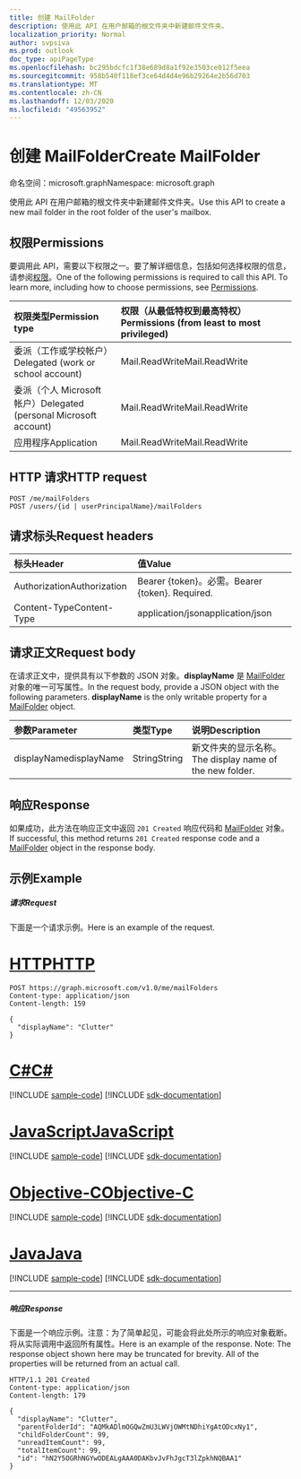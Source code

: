 ```yaml
---
title: 创建 MailFolder
description: 使用此 API 在用户邮箱的根文件夹中新建邮件文件夹。
localization_priority: Normal
author: svpsiva
ms.prod: outlook
doc_type: apiPageType
ms.openlocfilehash: bc295bdcfc1f38e689d8a1f92e3503ce012f5eea
ms.sourcegitcommit: 958b540f118ef3ce64d4d4e96b29264e2b56d703
ms.translationtype: MT
ms.contentlocale: zh-CN
ms.lasthandoff: 12/03/2020
ms.locfileid: "49563952"
---
```

# <a name="create-mailfolder"></a><span data-ttu-id="359da-103">创建 MailFolder</span><span class="sxs-lookup"><span data-stu-id="359da-103">Create MailFolder</span></span>

<span data-ttu-id="359da-104">命名空间：microsoft.graph</span><span class="sxs-lookup"><span data-stu-id="359da-104">Namespace: microsoft.graph</span></span>

<span data-ttu-id="359da-105">使用此 API 在用户邮箱的根文件夹中新建邮件文件夹。</span><span class="sxs-lookup"><span data-stu-id="359da-105">Use this API to create a new mail folder in the root folder of the user's mailbox.</span></span>
## <a name="permissions"></a><span data-ttu-id="359da-106">权限</span><span class="sxs-lookup"><span data-stu-id="359da-106">Permissions</span></span>
<span data-ttu-id="359da-p101">要调用此 API，需要以下权限之一。要了解详细信息，包括如何选择权限的信息，请参阅[权限](/graph/permissions-reference)。</span><span class="sxs-lookup"><span data-stu-id="359da-p101">One of the following permissions is required to call this API. To learn more, including how to choose permissions, see [Permissions](/graph/permissions-reference).</span></span>

|<span data-ttu-id="359da-109">权限类型</span><span class="sxs-lookup"><span data-stu-id="359da-109">Permission type</span></span>      | <span data-ttu-id="359da-110">权限（从最低特权到最高特权）</span><span class="sxs-lookup"><span data-stu-id="359da-110">Permissions (from least to most privileged)</span></span>              |
|:--------------------|:---------------------------------------------------------|
|<span data-ttu-id="359da-111">委派（工作或学校帐户）</span><span class="sxs-lookup"><span data-stu-id="359da-111">Delegated (work or school account)</span></span> | <span data-ttu-id="359da-112">Mail.ReadWrite</span><span class="sxs-lookup"><span data-stu-id="359da-112">Mail.ReadWrite</span></span>    |
|<span data-ttu-id="359da-113">委派（个人 Microsoft 帐户）</span><span class="sxs-lookup"><span data-stu-id="359da-113">Delegated (personal Microsoft account)</span></span> | <span data-ttu-id="359da-114">Mail.ReadWrite</span><span class="sxs-lookup"><span data-stu-id="359da-114">Mail.ReadWrite</span></span>    |
|<span data-ttu-id="359da-115">应用程序</span><span class="sxs-lookup"><span data-stu-id="359da-115">Application</span></span> | <span data-ttu-id="359da-116">Mail.ReadWrite</span><span class="sxs-lookup"><span data-stu-id="359da-116">Mail.ReadWrite</span></span> |

## <a name="http-request"></a><span data-ttu-id="359da-117">HTTP 请求</span><span class="sxs-lookup"><span data-stu-id="359da-117">HTTP request</span></span>
<!-- { "blockType": "ignored" } -->
```http
POST /me/mailFolders
POST /users/{id | userPrincipalName}/mailFolders
```
## <a name="request-headers"></a><span data-ttu-id="359da-118">请求标头</span><span class="sxs-lookup"><span data-stu-id="359da-118">Request headers</span></span>
| <span data-ttu-id="359da-119">标头</span><span class="sxs-lookup"><span data-stu-id="359da-119">Header</span></span>       | <span data-ttu-id="359da-120">值</span><span class="sxs-lookup"><span data-stu-id="359da-120">Value</span></span> |
|:---------------|:--------|
| <span data-ttu-id="359da-121">Authorization</span><span class="sxs-lookup"><span data-stu-id="359da-121">Authorization</span></span>  | <span data-ttu-id="359da-p102">Bearer {token}。必需。</span><span class="sxs-lookup"><span data-stu-id="359da-p102">Bearer {token}. Required.</span></span>  |
| <span data-ttu-id="359da-124">Content-Type</span><span class="sxs-lookup"><span data-stu-id="359da-124">Content-Type</span></span>  | <span data-ttu-id="359da-125">application/json</span><span class="sxs-lookup"><span data-stu-id="359da-125">application/json</span></span>  |

## <a name="request-body"></a><span data-ttu-id="359da-126">请求正文</span><span class="sxs-lookup"><span data-stu-id="359da-126">Request body</span></span>
<span data-ttu-id="359da-p103">在请求正文中，提供具有以下参数的 JSON 对象。**displayName** 是 [MailFolder](../resources/mailfolder.md) 对象的唯一可写属性。</span><span class="sxs-lookup"><span data-stu-id="359da-p103">In the request body, provide a JSON object with the following parameters. **displayName** is the only writable property for a [MailFolder](../resources/mailfolder.md) object.</span></span>

| <span data-ttu-id="359da-129">参数</span><span class="sxs-lookup"><span data-stu-id="359da-129">Parameter</span></span>    | <span data-ttu-id="359da-130">类型</span><span class="sxs-lookup"><span data-stu-id="359da-130">Type</span></span>   |<span data-ttu-id="359da-131">说明</span><span class="sxs-lookup"><span data-stu-id="359da-131">Description</span></span>|
|:---------------|:--------|:----------|
|<span data-ttu-id="359da-132">displayName</span><span class="sxs-lookup"><span data-stu-id="359da-132">displayName</span></span>|<span data-ttu-id="359da-133">String</span><span class="sxs-lookup"><span data-stu-id="359da-133">String</span></span>|<span data-ttu-id="359da-134">新文件夹的显示名称。</span><span class="sxs-lookup"><span data-stu-id="359da-134">The display name of the new folder.</span></span>|

## <a name="response"></a><span data-ttu-id="359da-135">响应</span><span class="sxs-lookup"><span data-stu-id="359da-135">Response</span></span>

<span data-ttu-id="359da-136">如果成功，此方法在响应正文中返回 `201 Created` 响应代码和 [MailFolder](../resources/mailfolder.md) 对象。</span><span class="sxs-lookup"><span data-stu-id="359da-136">If successful, this method returns `201 Created` response code and a [MailFolder](../resources/mailfolder.md) object in the response body.</span></span>

## <a name="example"></a><span data-ttu-id="359da-137">示例</span><span class="sxs-lookup"><span data-stu-id="359da-137">Example</span></span>
##### <a name="request"></a><span data-ttu-id="359da-138">请求</span><span class="sxs-lookup"><span data-stu-id="359da-138">Request</span></span>
<span data-ttu-id="359da-139">下面是一个请求示例。</span><span class="sxs-lookup"><span data-stu-id="359da-139">Here is an example of the request.</span></span>

# <a name="http"></a>[<span data-ttu-id="359da-140">HTTP</span><span class="sxs-lookup"><span data-stu-id="359da-140">HTTP</span></span>](#tab/http)
<!-- {
  "blockType": "request",
  "name": "create_mailfolder_from_user"
}-->
```http
POST https://graph.microsoft.com/v1.0/me/mailFolders
Content-type: application/json
Content-length: 159

{
  "displayName": "Clutter"
}
```
# <a name="c"></a>[<span data-ttu-id="359da-141">C#</span><span class="sxs-lookup"><span data-stu-id="359da-141">C#</span></span>](#tab/csharp)
[!INCLUDE [sample-code](../includes/snippets/csharp/create-mailfolder-from-user-csharp-snippets.md)]
[!INCLUDE [sdk-documentation](../includes/snippets/snippets-sdk-documentation-link.md)]

# <a name="javascript"></a>[<span data-ttu-id="359da-142">JavaScript</span><span class="sxs-lookup"><span data-stu-id="359da-142">JavaScript</span></span>](#tab/javascript)
[!INCLUDE [sample-code](../includes/snippets/javascript/create-mailfolder-from-user-javascript-snippets.md)]
[!INCLUDE [sdk-documentation](../includes/snippets/snippets-sdk-documentation-link.md)]

# <a name="objective-c"></a>[<span data-ttu-id="359da-143">Objective-C</span><span class="sxs-lookup"><span data-stu-id="359da-143">Objective-C</span></span>](#tab/objc)
[!INCLUDE [sample-code](../includes/snippets/objc/create-mailfolder-from-user-objc-snippets.md)]
[!INCLUDE [sdk-documentation](../includes/snippets/snippets-sdk-documentation-link.md)]

# <a name="java"></a>[<span data-ttu-id="359da-144">Java</span><span class="sxs-lookup"><span data-stu-id="359da-144">Java</span></span>](#tab/java)
[!INCLUDE [sample-code](../includes/snippets/java/create-mailfolder-from-user-java-snippets.md)]
[!INCLUDE [sdk-documentation](../includes/snippets/snippets-sdk-documentation-link.md)]

---


##### <a name="response"></a><span data-ttu-id="359da-145">响应</span><span class="sxs-lookup"><span data-stu-id="359da-145">Response</span></span>
<span data-ttu-id="359da-p104">下面是一个响应示例。注意：为了简单起见，可能会将此处所示的响应对象截断。将从实际调用中返回所有属性。</span><span class="sxs-lookup"><span data-stu-id="359da-p104">Here is an example of the response. Note: The response object shown here may be truncated for brevity. All of the properties will be returned from an actual call.</span></span>
<!-- {
  "blockType": "response",
  "truncated": true,
  "@odata.type": "microsoft.graph.mailFolder"
} -->
```http
HTTP/1.1 201 Created
Content-type: application/json
Content-length: 179

{
  "displayName": "Clutter",
  "parentFolderId": "AQMkADlmOGQwZmU3LWVjOWMtNDhiYgAtODcxNy1",
  "childFolderCount": 99,
  "unreadItemCount": 99,
  "totalItemCount": 99,
  "id": "hN2Y5OGRhNGYwODEALgAAA0DAKbvJvFhJgcT3lZpkhNQBAA1"
}
```

<!-- uuid: 8fcb5dbc-d5aa-4681-8e31-b001d5168d79
2015-10-25 14:57:30 UTC -->
<!-- {
  "type": "#page.annotation",
  "description": "Create MailFolder",
  "keywords": "",
  "section": "documentation",
  "tocPath": "",
  "suppressions": [
  ]
}-->

